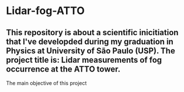# Lidar-fog-ATTO
## This repository is about a scientific inicitiation that I've developded during my graduation in Physics at University of São Paulo (USP). The project title is: Lidar measurements of fog occurrence at the ATTO tower.

The main objective of this project 
